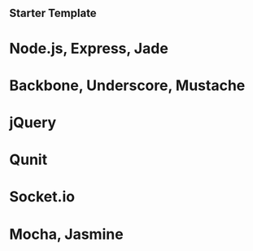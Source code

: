 ## Starter Template 

# Node.js, Express, Jade
# Backbone, Underscore, Mustache
# jQuery
# Qunit
# Socket.io
# Mocha, Jasmine
